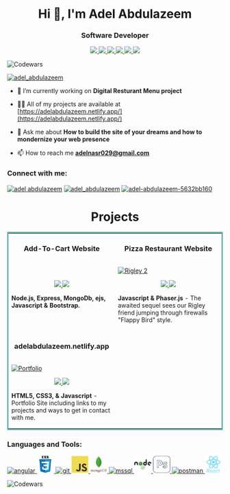 <h1 align="center">Hi 👋, I'm Adel Abdulazeem</h1>
<h3 align="center">Software Developer</h3>

<p align="center">
  <a href="https://adelabdulazeem.netlify.app" target="_blank">
    <img src="https://img.shields.io/static/v1?label=|&message=WEBSITE&color=23555f&style=plastic&logo=react&logo-color=white"/>
  </a>
  <a href="https://www.linkedin.com/in/adel-abdulazeem/" target="_blank">
    <img src="https://img.shields.io/static/v1?label=|&message=LINKED-IN&color=cdf998&style=plastic&logo=linkedin&logo-color=white"/>
  </a>
  <a href="https://twitter.com/Adel_abdulazeem" target="_blank">
    <img src="https://img.shields.io/static/v1?label=|&message=TWITTER&color=23555f&style=plastic&logo=twitter&logo-color=white"/>
  </a>
  <a href="https://wellfound.com/u/adel-abdulazeem" target="_blank">
      <img src="https://img.shields.io/static/v1?label=|&message=ANGEL-LIST&color=cdf998&style=plastic&logo=angellist&logo-color=white"/>
  </a>
  <a href="https://adelabdulazeem.netlify.app/images/Adel_Abdulazeem_-_Software_Developer.pdf" target="_blank">
      <img src="https://img.shields.io/static/v1?label=|&message=RESUME&color=23555f&style=plastic&logo=react&logo-color=white"/>
  </a>
   </a>
  <a href="https://adelabdulazeem.netlify.app/images/mvc_lecture.pdf" target="_blank">
      <img src="https://img.shields.io/static/v1?label=|&message=MVC Lecture&color=23555f&style=plastic&logo=react&logo-color=white"/>
  </a>
</p>

![Codewars](https://www.codewars.com/users/Adel%20Abdulazeem/badges/large)

<p align="left"> <a href="https://twitter.com/adel_abdulazeem" target="blank"><img src="https://img.shields.io/twitter/follow/adel_abdulazeem?logo=twitter&style=for-the-badge" alt="adel_abdulazeem" /></a> </p>

- 🔭 I’m currently working on **Digital Resturant Menu project**

- 👨‍💻 All of my projects are available at [https://adelabdulazeem.netlify.app/](https://adelabdulazeem.netlify.app/)

- 💬 Ask me about **How to build the site of your dreams and how to mondernize your web presence**

- 📫 How to reach me **adelnasr029@gmail.com**

<h3 align="left">Connect with me:</h3>
<p align="left">
<a href="https://codepen.io/adel abdulazeem" target="blank"><img align="center" src="https://raw.githubusercontent.com/rahuldkjain/github-profile-readme-generator/master/src/images/icons/Social/codepen.svg" alt="adel abdulazeem" height="30" width="40" /></a>
<a href="https://twitter.com/adel_abdulazeem" target="blank"><img align="center" src="https://raw.githubusercontent.com/rahuldkjain/github-profile-readme-generator/master/src/images/icons/Social/twitter.svg" alt="adel_abdulazeem" height="30" width="40" /></a>
<a href="https://linkedin.com/in/adel-abdulazeem-5632bb160" target="blank"><img align="center" src="https://raw.githubusercontent.com/rahuldkjain/github-profile-readme-generator/master/src/images/icons/Social/linked-in-alt.svg" alt="adel-abdulazeem-5632bb160" height="30" width="40" /></a>
</p>

<h1 align="center">Projects</h1>
<table bordercolor="#66b2b2"> 
  <tr>
    <td width="50%" valign="top">
      <h3 align="center">Add-To-Cart Website</h3>
        <br />
        <a target="_blank" href="#">
            <img src="https://github.com/adelnasr029/adelnasr029/assets/108176783/636f9259-7a6b-45b0-a8b1-6121fe66e6f5" width="100%" alt=""/>
        </a>
        <br />
        <p align="center">
  <a href="https://github.com/adelnasr029/chairs-store-website" target="_blank">
    <img src="https://img.shields.io/static/v1?label=|&message=REPO&color=23555f&style=plastic&logo=github&logo-color=white"/>
  </a>  
  <a href="https://chairs-store-website.onrender.com/menu" target="_blank">
    <img src="https://img.shields.io/static/v1?label=|&message=WEBSITE&color=cdf998&style=plastic&logo=wordpress&logo-color=white"/>
  </a>
      </p>
        <p><strong> Node.js, Express, MongoDb, ejs, Javascript & Bootstrap.</strong> </p>
    </td>
    <td width="50%" valign="top">
      <h3 align="center">Pizza Restaurant Website</h3>
        <br />
      <a target="_blank" href="https://pizza-restaurant-webdemo.netlify.app/">
            <img src="https://github.com/adelnasr029/adelnasr029/assets/108176783/982f2f11-2cf5-4863-b667-9601c338a074" width="100%"  alt="Rigley 2"/>
        </a>
        <br />
        <p align="center">
  <a href="https://github.com/adelnasr029/pizza-restaurant-website" target="_blank">
    <img src="https://img.shields.io/static/v1?label=|&message=REPO&color=23555f&style=plastic&logo=github&logo-color=white"/>
  </a>
  <a href="https://pizza-restaurant-webdemo.netlify.app/" target="_blank">
    <img src="https://img.shields.io/static/v1?label=|&message=WEBSITE&color=cdf998&style=plastic&logo=wordpress&logo-color=white"/>
  </a>
      </p>
        <p><strong>Javascript & Phaser.js</strong> - The awaited sequel sees our Rigley friend jumping through firewalls "Flappy Bird" style.</p>
    </td>
  </tr>
  
  <tr>
    <td width="50%" valign="top">
      <h3 align="center">adelabdulazeem.netlify.app</h3>
      <br />
        <a target="_blank" href="https://adelabdulazeem.netlify.app/">
          <img src="https://github.com/adelnasr029/adelnasr029/assets/108176783/ba642fdc-7f10-40cb-ab89-21ed5c512315" width="100%" alt="Portfolio"/>
        </a>
      <br />
        <p align="center">
  <a href="https://github.com/adelnasr029/my-portfolio" target="_blank">
    <img src="https://img.shields.io/static/v1?label=|&message=REPO&color=23555f&style=plastic&logo=github&logo-color=white"/>
  </a>
  <a href="https://adelabdulazeem.netlify.app/" target="_blank">
    <img src="https://img.shields.io/static/v1?label=|&message=WEBSITE&color=cdf998&style=plastic&logo=wordpress&logo-color=white"/>
  </a>
      </p>
        <p><strong>HTML5, CSS3, & Javascript</strong> - Portfolio Site including links to my projects and ways to get in contact with me.</p>
    </td>
  </tr>
</table>

<h3 align="left">Languages and Tools:</h3>
<p align="left"> <a href="https://angular.io" target="_blank" rel="noreferrer"> <img src="https://angular.io/assets/images/logos/angular/angular.svg" alt="angular" width="40" height="40"/> </a> <a href="https://www.w3schools.com/css/" target="_blank" rel="noreferrer"> <img src="https://raw.githubusercontent.com/devicons/devicon/master/icons/css3/css3-original-wordmark.svg" alt="css3" width="40" height="40"/> </a> <a href="https://git-scm.com/" target="_blank" rel="noreferrer"> <img src="https://www.vectorlogo.zone/logos/git-scm/git-scm-icon.svg" alt="git" width="40" height="40"/> </a> <a href="https://developer.mozilla.org/en-US/docs/Web/JavaScript" target="_blank" rel="noreferrer"> <img src="https://raw.githubusercontent.com/devicons/devicon/master/icons/javascript/javascript-original.svg" alt="javascript" width="40" height="40"/> </a> <a href="https://www.mongodb.com/" target="_blank" rel="noreferrer"> <img src="https://raw.githubusercontent.com/devicons/devicon/master/icons/mongodb/mongodb-original-wordmark.svg" alt="mongodb" width="40" height="40"/> </a> <a href="https://www.microsoft.com/en-us/sql-server" target="_blank" rel="noreferrer"> <img src="https://www.svgrepo.com/show/303229/microsoft-sql-server-logo.svg" alt="mssql" width="40" height="40"/> </a> <a href="https://nodejs.org" target="_blank" rel="noreferrer"> <img src="https://raw.githubusercontent.com/devicons/devicon/master/icons/nodejs/nodejs-original-wordmark.svg" alt="nodejs" width="40" height="40"/> </a> <a href="https://www.photoshop.com/en" target="_blank" rel="noreferrer"> <img src="https://raw.githubusercontent.com/devicons/devicon/master/icons/photoshop/photoshop-line.svg" alt="photoshop" width="40" height="40"/> </a> <a href="https://postman.com" target="_blank" rel="noreferrer"> <img src="https://www.vectorlogo.zone/logos/getpostman/getpostman-icon.svg" alt="postman" width="40" height="40"/> </a> <a href="https://reactjs.org/" target="_blank" rel="noreferrer"> <img src="https://raw.githubusercontent.com/devicons/devicon/master/icons/react/react-original-wordmark.svg" alt="react" width="40" height="40"/> </a> </p>


![Codewars](https://github.r2v.ch/codewars?user=Adel%20Abdulazeem&name=true&top_languages=true)
